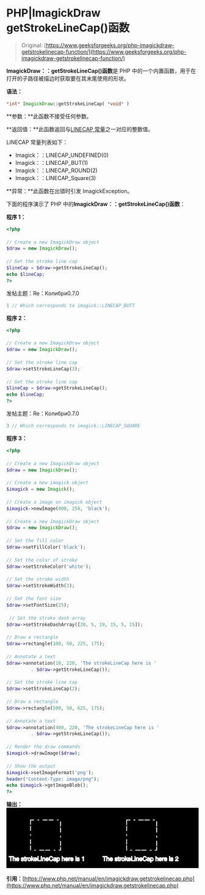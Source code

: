 # PHP|ImagickDraw getStrokeLineCap()函数

> Original: [https://www.geeksforgeeks.org/php-imagickdraw-getstrokelinecap-function/](https://www.geeksforgeeks.org/php-imagickdraw-getstrokelinecap-function/)

**ImagickDraw：：getStrokeLineCap()函数**是 PHP 中的一个内置函数，用于在打开的子路径被描边时获取要在其末尾使用的形状。

**语法：**

```php
*int* ImagickDraw::getStrokeLineCap( *void* )
```

**参数：**此函数不接受任何参数。

**返回值：**此函数返回与[LINECAP 常量](https://www.php.net/manual/en/imagick.constants.php/#imagick.constants.linecap-undefined)之一对应的整数值。

LINECAP 常量列表如下：

*   Imagick：：LINECAP_UNDEFINED(0)
*   Imagick：：LINECAP_BUT(1)
*   Imagick：：LINECAP_ROUND(2)
*   Imagick：：LINECAP_Square(3)

**异常：**此函数在出错时引发 ImagickException。

下面的程序演示了 PHP 中的**ImagickDraw：：getStrokeLineCap()函数**：

**程序 1：**

```php
<?php

// Create a new ImagickDraw object
$draw = new ImagickDraw();

// Get the stroke line cap
$lineCap = $draw->getStrokeLineCap();
echo $lineCap;
?>
```

发帖主题：Re：Колибри0.7.0

```php
1 // Which corresponds to imagick::LINECAP_BUTT
```

**程序 2：**

```php
<?php

// Create a new ImagickDraw object
$draw = new ImagickDraw();

// Set the stroke line cap
$draw->setStrokeLineCap(3);

// Get the stroke line cap
$lineCap = $draw->getStrokeLineCap();
echo $lineCap;
?>
```

发帖主题：Re：Колибри0.7.0

```php
3 // Which corresponds to imagick::LINECAP_SQUARE
```

**程序 3：**

```php
<?php

// Create a new ImagickDraw object
$draw = new ImagickDraw();

// Create a new imagick object
$imagick = new Imagick();

// Create a image on imagick object
$imagick->newImage(800, 250, 'black');

// Create a new ImagickDraw object
$draw = new ImagickDraw();

// Set the fill color
$draw->setFillColor('black');

// Set the color of stroke
$draw->setStrokeColor('white');

// Set the stroke width
$draw->setStrokeWidth(3);

// Set the font size
$draw->setFontSize(25);

 // Set the stroke dash array
$draw->setStrokeDashArray([20, 5, 19, 15, 5, 15]);

// Draw a rectangle
$draw->rectangle(100, 50, 225, 175);

// Annotate a text
$draw->annotation(10, 220, 'The strokeLineCap here is '
         . $draw->getStrokeLineCap());

// Set the stroke line cap
$draw->setStrokeLineCap(2);

// Draw a rectangle
$draw->rectangle(500, 50, 625, 175);

// Annotate a text
$draw->annotation(400, 220, 'The strokeLineCap here is '
         . $draw->getStrokeLineCap());

// Render the draw commands
$imagick->drawImage($draw);

// Show the output
$imagick->setImageFormat('png');
header("Content-Type: image/png");
echo $imagick->getImageBlob();
?>
```

**输出：**
![](img/7ea8d6fc2a588c0e3fd04b63a9bf8d81.png)

**引用：**[https://www.php.net/manual/en/imagickdraw.getstrokelinecap.php](https://www.php.net/manual/en/imagickdraw.getstrokelinecap.php)
